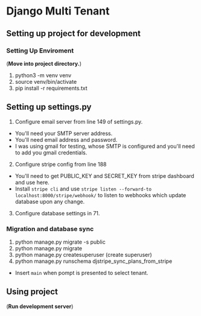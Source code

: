 # Django Multi Tenant

Setting up project for development
-------------------------------------------

### Setting Up Enviroment

(__Move into project directory.__)

1. python3 -m venv venv
2. source venv/bin/activate
3. pip install -r requirements.txt

## Setting up settings.py

1. Configure email server from line 149 of settings.py.

* You'll need your SMTP server address.
* You'll need email address and password.
* I was using gmail for testing, whose SMTP is configured and you'll need to add you gmail credentials.

2. Configure stripe config from line 188
* You'll need to get PUBLIC_KEY and SECRET_KEY from stripe dashboard and use here.
* Install `stripe cli` and use `stripe listen --forward-to localhost:8000/stripe/webhook/` to listen to webhooks which update database upon any change.

3. Configure database settings in 71.

### Migration and database sync
1. python manage.py migrate -s public
2. python manage.py migrate
3. python manage.py createsuperuser (create superuser)
4. python manage.py runschema djstripe_sync_plans_from_stripe
* Insert `main` when pompt is presented to select tenant.

Using project
------------------------
  (__Run development server__)
